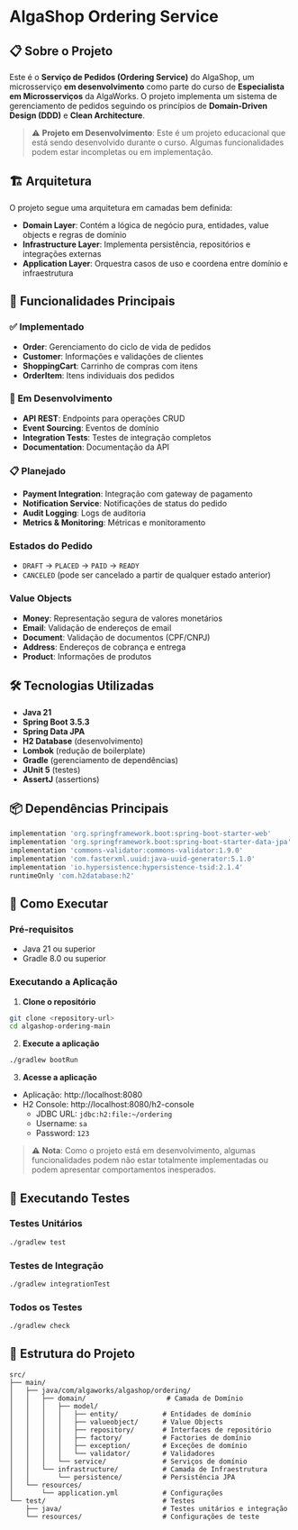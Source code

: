 # AlgaShop Ordering Service

## 📋 Sobre o Projeto

Este é o **Serviço de Pedidos (Ordering Service)** do AlgaShop, um microsserviço **em desenvolvimento** como parte do curso de **Especialista em Microsserviços** da AlgaWorks. O projeto implementa um sistema de gerenciamento de pedidos seguindo os princípios de **Domain-Driven Design (DDD)** e **Clean Architecture**.

> ⚠️ **Projeto em Desenvolvimento**: Este é um projeto educacional que está sendo desenvolvido durante o curso. Algumas funcionalidades podem estar incompletas ou em implementação.

## 🏗️ Arquitetura

O projeto segue uma arquitetura em camadas bem definida:

- **Domain Layer**: Contém a lógica de negócio pura, entidades, value objects e regras de domínio
- **Infrastructure Layer**: Implementa persistência, repositórios e integrações externas
- **Application Layer**: Orquestra casos de uso e coordena entre domínio e infraestrutura

## 🎯 Funcionalidades Principais

### ✅ Implementado
- **Order**: Gerenciamento do ciclo de vida de pedidos
- **Customer**: Informações e validações de clientes
- **ShoppingCart**: Carrinho de compras com itens
- **OrderItem**: Itens individuais dos pedidos

### 🔄 Em Desenvolvimento
- **API REST**: Endpoints para operações CRUD
- **Event Sourcing**: Eventos de domínio
- **Integration Tests**: Testes de integração completos
- **Documentation**: Documentação da API

### 📋 Planejado
- **Payment Integration**: Integração com gateway de pagamento
- **Notification Service**: Notificações de status do pedido
- **Audit Logging**: Logs de auditoria
- **Metrics & Monitoring**: Métricas e monitoramento

### Estados do Pedido
- `DRAFT` → `PLACED` → `PAID` → `READY`
- `CANCELED` (pode ser cancelado a partir de qualquer estado anterior)

### Value Objects
- **Money**: Representação segura de valores monetários
- **Email**: Validação de endereços de email
- **Document**: Validação de documentos (CPF/CNPJ)
- **Address**: Endereços de cobrança e entrega
- **Product**: Informações de produtos

## 🛠️ Tecnologias Utilizadas

- **Java 21**
- **Spring Boot 3.5.3**
- **Spring Data JPA**
- **H2 Database** (desenvolvimento)
- **Lombok** (redução de boilerplate)
- **Gradle** (gerenciamento de dependências)
- **JUnit 5** (testes)
- **AssertJ** (assertions)

## 📦 Dependências Principais

```gradle
implementation 'org.springframework.boot:spring-boot-starter-web'
implementation 'org.springframework.boot:spring-boot-starter-data-jpa'
implementation 'commons-validator:commons-validator:1.9.0'
implementation 'com.fasterxml.uuid:java-uuid-generator:5.1.0'
implementation 'io.hypersistence:hypersistence-tsid:2.1.4'
runtimeOnly 'com.h2database:h2'
```

## 🚀 Como Executar

### Pré-requisitos
- Java 21 ou superior
- Gradle 8.0 ou superior

### Executando a Aplicação

1. **Clone o repositório**
```bash
git clone <repository-url>
cd algashop-ordering-main
```

2. **Execute a aplicação**
```bash
./gradlew bootRun
```

3. **Acesse a aplicação**
- Aplicação: http://localhost:8080
- H2 Console: http://localhost:8080/h2-console
  - JDBC URL: `jdbc:h2:file:~/ordering`
  - Username: `sa`
  - Password: `123`

> ⚠️ **Nota**: Como o projeto está em desenvolvimento, algumas funcionalidades podem não estar totalmente implementadas ou podem apresentar comportamentos inesperados.

## 🧪 Executando Testes

### Testes Unitários
```bash
./gradlew test
```

### Testes de Integração
```bash
./gradlew integrationTest
```

### Todos os Testes
```bash
./gradlew check
```

## 📁 Estrutura do Projeto

```
src/
├── main/
│   ├── java/com/algaworks/algashop/ordering/
│   │   ├── domain/                    # Camada de Domínio
│   │   │   ├── model/
│   │   │   │   ├── entity/           # Entidades de domínio
│   │   │   │   ├── valueobject/      # Value Objects
│   │   │   │   ├── repository/       # Interfaces de repositório
│   │   │   │   ├── factory/          # Factories de domínio
│   │   │   │   ├── exception/        # Exceções de domínio
│   │   │   │   └── validator/        # Validadores
│   │   │   └── service/              # Serviços de domínio
│   │   └── infrastructure/           # Camada de Infraestrutura
│   │       └── persistence/          # Persistência JPA
│   └── resources/
│       └── application.yml           # Configurações
└── test/                             # Testes
    ├── java/                         # Testes unitários e integração
    └── resources/                    # Configurações de teste
```
